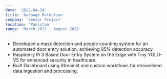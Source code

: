 ```yaml
---
date: '2022-04-24'
title: 'Garbage Detection'
company: 'Senior Project'
location: 'Pakistan'
range: 'March 2021 - August 2021'
---
```


- Developed a mask detection and people counting system for an automated door entry solution, achieving 95% detection accuracy.
- Raspberry Pi 3 Based Door Entry System on the Edge with Tiny YOLO-V5 for enhanced security in healthcare.
- Built Dashboard using Streamlit and custom workflows for streamlined data ingestion and processing.